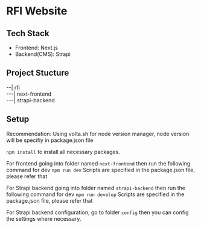 # RFI Website

## Tech Stack

-   Frontend: Next.js
-   Backend(CMS): Strapi

## Project Stucture

--| rfi <br>
---| next-frontend <br>
---| strapi-backend





## Setup

Recommendation: 
Using volta.sh for node version manager, node version will be specifiy in package.json file

`npm install` to install all necessary packages.

For frontend going into folder named `next-frontend` then run the following command for dev
`npm run dev` 
Scripts are specified in the package.json file, please refer that


For Strapi backend going into folder named `strapi-backend` then run the following command for dev
`npm run develop` 
Scripts are specified in the package.json file, please refer that

For Strapi backend configuration, go to folder `config` then you can config the settings where necessary.




